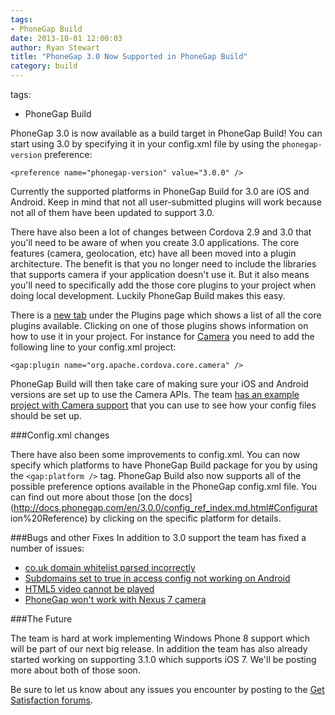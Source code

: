 ```yaml
---
tags:
- PhoneGap Build
date: 2013-10-01 12:00:03
author: Ryan Stewart
title: "PhoneGap 3.0 Now Supported in PhoneGap Build"
category: build
---
```

tags:
- PhoneGap Build

PhoneGap 3.0 is now available as a build target in PhoneGap Build! You can start using 3.0 by specifying it in your config.xml file by using the `phonegap-version` preference:

`<preference name="phonegap-version" value="3.0.0" />`

Currently the supported platforms in PhoneGap Build for 3.0 are iOS and
Android. Keep in mind that not all user-submitted plugins will work because not all of them have been updated to support 3.0.

There have also been a lot of changes between Cordova 2.9 and 3.0 that
you'll need to be aware of when you create 3.0 applications. The core
features (camera, geolocation, etc) have all been moved into a plugin
architecture. The benefit is that you no longer need to include the
libraries that supports camera if your application doesn't use it. But it
also means you'll need to specifically add the those core plugins to your
project when doing local development. Luckily PhoneGap Build makes this
easy.

There is a [new tab](https://build.phonegap.com/plugins/core) under the
Plugins page which shows a list of all the core plugins available.
Clicking on one of those plugins shows information on how to use it in
your project. For instance for
[Camera](https://build.phonegap.com/plugins/XXX)  you need to add the
following line to your config.xml project:

`<gap:plugin name="org.apache.cordova.core.camera" />`

PhoneGap Build will then take care of making sure your iOS and Android
versions are set up to use the Camera APIs. The team [has an example
project with Camera
support](https://github.com/phonegap-build/pgb-example-camera) that you
can use to see how your config files should be set up.

###Config.xml changes

There have also been some improvements to config.xml. You can now specify
which platforms to have PhoneGap Build package for you by using the
`<gap:platform />` tag. PhoneGap Build also now supports all of the
possible preference options available in the PhoneGap config.xml file. You
can find out more about those [on the
docs](http://docs.phonegap.com/en/3.0.0/config_ref_index.md.html#Configurat
ion%20Reference) by clicking on the specific platform for details.

###Bugs and other Fixes
In addition to 3.0 support the team has fixed a number of issues:

* [co.uk domain whitelist parsed
incorrectly](https://github.com/phonegap/build/issues/143)
* [Subdomains set to true in access config not working on
Android](https://github.com/phonegap/build/issues/156)
* [HTML5 video cannot be
played](https://github.com/phonegap/build/issues/185)
* [PhoneGap won't work with Nexus 7
camera](https://github.com/phonegap/build/issues/90)

###The Future

The team is hard at work implementing Windows Phone 8 support which will
be part of our next big release. In addition the team has also already started working on supporting 3.1.0 which supports iOS 7. We'll be posting more about both of those soon.

Be sure to let us know about any issues you encounter by posting to the
[Get Satisfaction
forums](http://community.phonegap.com/nitobi/products/nitobi_phonegap_build
).

